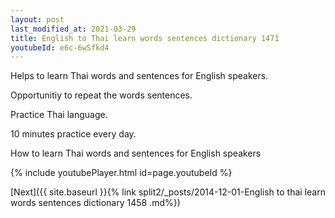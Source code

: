 ```yaml
---
layout: post
last_modified_at: 2021-03-29
title: English to Thai learn words sentences dictionary 1471 
youtubeId: e6c-6wSfkd4
---
```

 
 
Helps to learn Thai words and sentences for English speakers.

Opportunitiy to repeat the words sentences. 

Practice Thai language. 
 
10 minutes practice every day. 
 
How to learn Thai words and sentences for English speakers 
 
{% include youtubePlayer.html id=page.youtubeId %}
 
 
[Next]({{ site.baseurl }}{% link  split2/_posts/2014-12-01-English to thai learn words sentences dictionary 1458 .md%})
 
